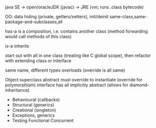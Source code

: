 <!-- SPDX-License-Identifier: zlib-acknowledgement -->
java SE -> open/oracleJDK (javac) -> JRE (vm; runs .class bytecode)

OO:
data hiding (private, getters/setters), init/deinit
same-class,same-package-and-subclasses,all

has-a is a composition, i.e. contains another class 
(method forwarding would call methods of this class)

is-a inherits

start out with all in one class (treating like C global scope), 
then refactor with extending class or interface

same name, different types overloads (override is all same)

Object superclass
abstract must override to instantiate (override for polymorphism)
interface has all implicitly abstract (allows for diamond-inheritance)
- Behavioural (callbacks)
- Structural (generics)
- Creational (singleton)
- Exceptions, generics
- Testing
Functional 
Concurrent
